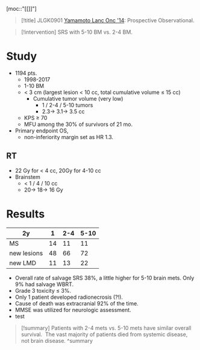 [moc::"[[]]"]
>[!title]
> JLGK0901 [Yamamoto Lanc Onc '14](https://www.sciencedirect.com/science/article/pii/S1470204514700610?via%3Dihub): Prospective Observational.

>[!intervention]
> SRS with 5-10 BM vs. 2-4 BM.

# Study
- 1194 pts. 
	- 1998-2017 
	- 1-10 BM 
	- < 3 cm (largest lesion < 10 cc, total cumulative volume ≤ 15 cc) 
		- Cumulative tumor volume (very low) 
			- 1 / 2-4 / 5-10 tumors 
			- 2.3→ 3.1→ 3.5 cc
	- KPS ≥ 70
	- MFU among the 30% of survivors of 21 mo.
- Primary endpoint OS, 
	- non-inferiority margin set as HR 1.3.
## RT
- 22 Gy for < 4 cc, 20Gy for 4-10 cc 
- Brainstem 
	- < 1 / 4 / 10 cc
	- 20→ 18→ 16 Gy

# Results
| 2y          | 1   | 2-4 | 5-10 |
| ----------- | --- | --- | ---- |
| MS          | 14  | 11  | 11   |
| new lesions | 48  | 66  | 72   |
| new LMD     | 11  | 13  | 22   |

- Overall rate of salvage SRS 38%, a little higher for 5-10 brain mets. Only 9% had salvage WBRT.
- Grade 3 toxicity ≤ 3%.
- Only 1 patient developed radionecrosis (?!). 
- Cause of death was extracranial 92% of the time.
- MMSE was utilized for neurologic assessment.
- test

>[!summary]
> Patients with 2-4 mets vs. 5-10 mets have similar overall survival. 
The vast majority of patients died from systemic disease, not brain disease.
>^summary
